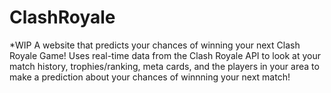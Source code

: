 ﻿# ClashRoyale
 *WIP
A website that predicts your chances of winning your next Clash Royale Game!
Uses real-time data from the Clash Royale API to look at your match history, trophies/ranking, meta cards, and the players in your area to make a prediction about your chances of winnning your next match!
